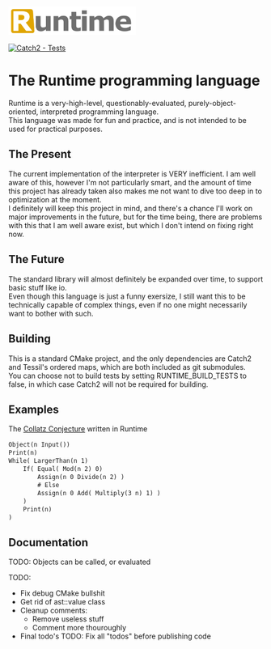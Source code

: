 <picture>
  <img alt="The Runtime programming language"
       src="Runtime logo.svg"
       width="50%">
</picture>
<br>

[![Catch2 - Tests](https://github.com/Wisdurm/Runtime/actions/workflows/tests.yml/badge.svg)](https://github.com/Wisdurm/Runtime/actions/workflows/tests.yml)

# The Runtime programming language  

Runtime is a very-high-level, questionably-evaluated, purely-object-oriented, interpreted programming language.  
This language was made for fun and practice, and is not intended to be used for practical purposes.

## The Present

The current implementation of the interpreter is VERY inefficient. I am well aware of this, however I'm not particularly smart, and the amount
of time this project has already taken also makes me not want to dive too deep in to optimization at the moment.  
I definitely will keep this project in mind, and there's a chance I'll work on major improvements in the future, but for the time being,
there are problems with this that I am well aware exist, but which I don't intend on fixing right now.

## The Future

The standard library will almost definitely be expanded over time, to support basic stuff like io.  
Even though this language is just a funny exersize, I still want this to be technically capable of complex things,
even if no one might necessarily want to bother with such.

## Building

This is a standard CMake project, and the only dependencies are Catch2 and Tessil's ordered maps,
which are both included as git submodules.  
You can choose not to build tests by setting RUNTIME_BUILD_TESTS to false, in which case Catch2 will not
be required for building.

## Examples

The [Collatz Conjecture](https://en.wikipedia.org/wiki/Collatz_conjecture) written in Runtime
```
Object(n Input())
Print(n)
While( LargerThan(n 1)
	If( Equal( Mod(n 2) 0)
		Assign(n 0 Divide(n 2) )
		# Else
		Assign(n 0 Add( Multiply(3 n) 1) )
	)
	Print(n)
)
```

## Documentation

TODO:
Objects can be called, or evaluated

TODO:
* Fix debug CMake bullshit
* Get rid of ast::value class
* Cleanup comments:
  * Remove useless stuff
  * Comment more thouroughly
* Final todo's
TODO: Fix all "todos" before publishing code
